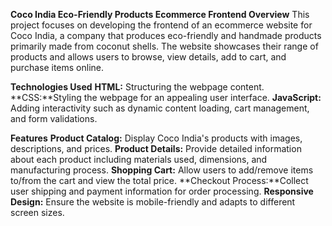 **Coco India Eco-Friendly Products Ecommerce Frontend
Overview**
This project focuses on developing the frontend of an ecommerce website for Coco India, a company that produces eco-friendly and handmade products primarily made from coconut shells. The website showcases their range of products and allows users to browse, view details, add to cart, and purchase items online.


**Technologies Used**
**HTML:** Structuring the webpage content.
**CSS:**Styling the webpage for an appealing user interface.
**JavaScript:** Adding interactivity such as dynamic content loading, cart management, and form validations.


**Features**
**Product Catalog:** Display Coco India's products with images, descriptions, and prices.
**Product Details:** Provide detailed information about each product including materials used, dimensions, and manufacturing process.
**Shopping Cart:** Allow users to add/remove items to/from the cart and view the total price.
**Checkout Process:**Collect user shipping and payment information for order processing.
**Responsive Design:** Ensure the website is mobile-friendly and adapts to different screen sizes.
